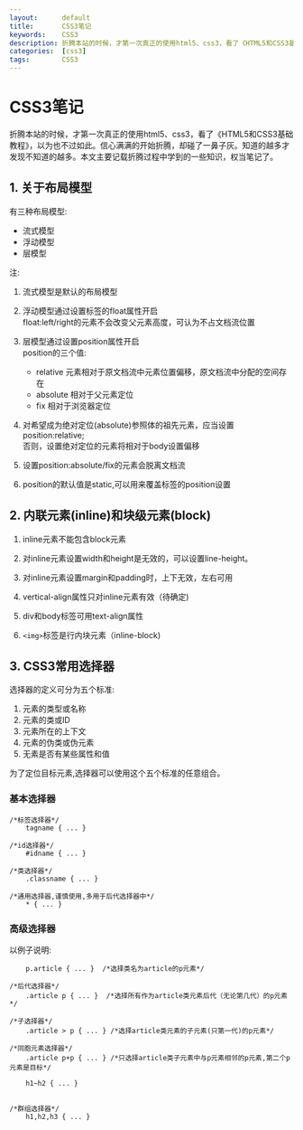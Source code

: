 ```yaml
---
layout:      default
title:       CSS3笔记
keywords:    CSS3
description: 折腾本站的时候，才第一次真正的使用html5、css3，看了《HTML5和CSS3基础教程》，以为也不过如此。信心满满的开始折腾，却碰了一鼻子灰。知道的越多才发现不知道的越多。本文主要记载折腾过程中学到的一些知识，权当笔记了。
categories:  [css3]
tags:        CSS3
---
```


# CSS3笔记

折腾本站的时候，才第一次真正的使用html5、css3，看了《HTML5和CSS3基础教程》，以为也不过如此。信心满满的开始折腾，却碰了一鼻子灰。知道的越多才发现不知道的越多。本文主要记载折腾过程中学到的一些知识，权当笔记了。

## 1. 关于布局模型

有三种布局模型:

- 流式模型
- 浮动模型
- 层模型

注:

1.  流式模型是默认的布局模型  

2.  浮动模型通过设置标签的float属性开启  
    float:left/right的元素不会改变父元素高度，可认为不占文档流位置

3.  层模型通过设置position属性开启  
    position的三个值:  
    + relative 元素相对于原文档流中元素位置偏移，原文档流中分配的空间存在  
    + absolute 相对于父元素定位  
    + fix 相对于浏览器定位  

4.  对希望成为绝对定位(absolute)参照体的祖先元素，应当设置position:relative;  
    否则，设置绝对定位的元素将相对于body设置偏移

5.  设置position:absolute/fix的元素会脱离文档流

6.  position的默认值是static,可以用来覆盖标签的position设置

## 2. 内联元素(inline)和块级元素(block)

1. inline元素不能包含block元素

2. 对inline元素设置width和height是无效的，可以设置line-height。

3. 对inline元素设置margin和padding时，上下无效，左右可用　

4. vertical-align属性只对inline元素有效（待确定)

5. div和body标签可用text-align属性

6. `<img>`标签是行内块元素（inline-block)

## 3. CSS3常用选择器

选择器的定义可分为五个标准:

1. 元素的类型或名称
2. 元素的类或ID
3. 元素所在的上下文
4. 元素的伪类或伪元素
5. 无素是否有某些属性和值

为了定位目标元素,选择器可以使用这个五个标准的任意组合。

### 基本选择器

    /*标签选择器*/
        tagname { ... }

    /*id选择器*/
        #idname { ... }

    /*类选择器*/
        .classname { ... }

    /*通用选择器,谨慎使用,多用于后代选择器中*/
        * { ... }

### 高级选择器

以例子说明:

        p.article { ... }  /*选择类名为article的p元素*/

    /*后代选择器*/
        .article p { ... }  /*选择所有作为article类元素后代（无论第几代）的p元素*/

    /*子选择器*/
        .article > p { ... } /*选择article类元素的子元素(只第一代)的p元素*/
    
    /*同胞元素选择器*/
        .article p+p { ... } /*只选择article类子元素中与p元素相邻的p元素,第二个p元素是目标*/

        h1~h2 { ... }
    

    /*群组选择器*/
        h1,h2,h3 { ... }  


